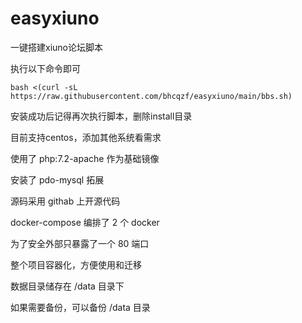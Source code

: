 # easyxiuno
一键搭建xiuno论坛脚本

执行以下命令即可

```shell
bash <(curl -sL https://raw.githubusercontent.com/bhcqzf/easyxiuno/main/bbs.sh)
```


安装成功后记得再次执行脚本，删除install目录

目前支持centos，添加其他系统看需求


使用了 php:7.2-apache 作为基础镜像

安装了 pdo-mysql 拓展

源码采用 githab 上开源代码

docker-compose 编排了 2 个 docker

为了安全外部只暴露了一个 80 端口

整个项目容器化，方便使用和迁移

数据目录储存在 /data 目录下

如果需要备份，可以备份 /data 目录
